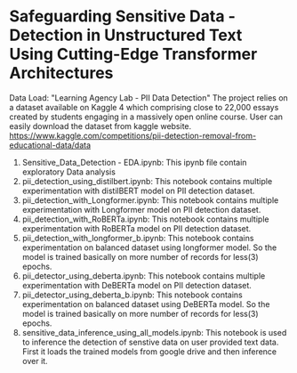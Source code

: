 # Safeguarding Sensitive Data - Detection in Unstructured Text Using Cutting-Edge Transformer Architectures
Data Load: "Learning Agency Lab - PII Data Detection"
The project relies on a dataset available on Kaggle 4 which comprising close to 22,000
essays created by students engaging in a massively open online course. User can easily
download the dataset from kaggle website.  https://www.kaggle.com/competitions/pii-detection-removal-from-educational-data/data

1. Sensitive_Data_Detection - EDA.ipynb:      This ipynb file contain exploratory Data analysis
2. pii_detection_using_distilbert.ipynb:      This notebook contains multiple experimentation with distilBERT model on PII detection dataset.
3. pii_detection_with_Longformer.ipynb:       This notebook contains multiple experimentation with Longformer model on PII detection dataset.
4. pii_detection_with_RoBERTa.ipynb:          This notebook contains multiple experimentation with RoBERTa model on PII detection dataset.
5. pii_detection_with_longformer_b.ipynb:     This notebook contains experimentation on balanced dataset using longformer model. So the model is trained basically on more number of records for less(3) epochs.
6. pii_detector_using_deberta.ipynb:          This notebook contains multiple experimentation with DeBERTa model on PII detection dataset.
7. pii_detector_using_deberta_b.ipynb:        This notebook contains experimentation on balanced dataset using DeBERTa model. So the model is trained basically on more number of records for less(3) epochs.
8. sensitive_data_inference_using_all_models.ipynb:   This notebook is used to inference the detection of senstive data on user provided text data. First it loads the trained models from google drive and then inference over it.

